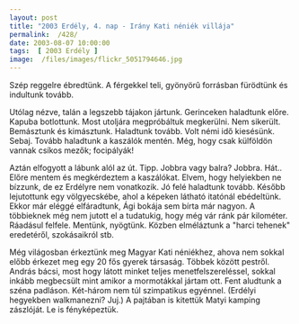 ```yaml
---
layout: post
title: "2003 Erdély, 4. nap - Irány Kati néniék villája"
permalink:  /428/ 
date: 2003-08-07 10:00:00
tags:  [ 2003 Erdély ] 
image:  /files/images/flickr_5051794646.jpg 
---
```

Szép reggelre ébredtünk. A férgekkel teli, gyönyörû forrásban fürödtünk és indultunk tovább.

Utólag nézve, talán a legszebb tájakon jártunk. Gerinceken haladtunk előre. Kapuba botlottunk. Most utoljára megpróbáltuk megkerülni. Nem sikerült. Bemásztunk és kimásztunk. Haladtunk tovább. Volt némi idő kiesésünk. Sebaj. Tovább haladtunk a kaszálók mentén. Még, hogy csak külföldön vannak csíkos mezők; focipályák!

Aztán elfogyott a lábunk alól az út. Tipp. Jobbra vagy balra? Jobbra. Hát.. Előre mentem és megkérdeztem a kaszálókat. Elvem, hogy helyiekben ne bízzunk, de ez Erdélyre nem vonatkozik. Jó felé haladtunk tovább. Később lejutottunk egy völgyecskébe, ahol a képeken látható itatónál ebédeltünk. Ekkor már eléggé elfáradtunk, Ági bokája sem bírta már nagyon. A többieknek még nem jutott el a tudatukig, hogy még vár ránk pár kilométer. Ráadásul felfele. Mentünk, nyögtünk. Közben elméláztunk a "harci tehenek" eredetéről, szokásaikról stb.

Még világosban érkeztünk meg Magyar Kati néniékhez, ahova nem sokkal előbb érkezet meg egy 20 fős gyerek társaság. Többek között pestről. András bácsi, most hogy látott minket teljes menetfelszereléssel, sokkal inkább megbecsült mint amikor a mormotákkal jártam ott. Fent aludtunk a széna padláson. Két-három nem túl szimpatikus egyénnel. (Erdélyi hegyekben walkmanezni? Juj.) A pajtában is kitettük Matyi kamping zászlóját. Le is fényképeztük.

